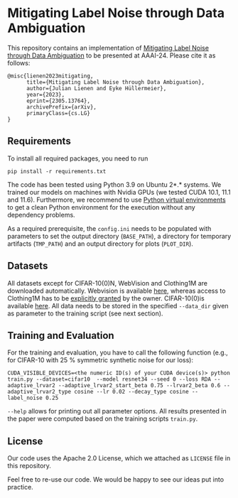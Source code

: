 # Mitigating Label Noise through Data Ambiguation

This repository contains an implementation of [Mitigating Label Noise through Data Ambiguation](http://arxiv.org/abs/2305.13764
) to be presented at AAAI-24. Please cite it as follows:

```
@misc{lienen2023mitigating,
      title={Mitigating Label Noise through Data Ambiguation}, 
      author={Julian Lienen and Eyke Hüllermeier},
      year={2023},
      eprint={2305.13764},
      archivePrefix={arXiv},
      primaryClass={cs.LG}
}
```

## Requirements

To install all required packages, you need to run
```
pip install -r requirements.txt
```

The code has been tested using Python 3.9 on Ubuntu 2*.* systems. We trained our models on machines with Nvidia GPUs (we tested CUDA 10.1, 11.1 and 11.6). Furthermore, we recommend to use [Python virtual environments](https://docs.python.org/3/tutorial/venv.html) to get a clean Python environment for the execution without any dependency problems.

As a required prerequisite, the `config.ini` needs to be populated with parameters to set the output directory (`BASE_PATH`), a directory for temporary artifacts (`TMP_PATH`) and an output directory for plots (`PLOT_DIR`). 

## Datasets

All datasets except for CIFAR-10(0)N, WebVision and Clothing1M are downloaded automatically. Webvision is available [here](https://data.vision.ee.ethz.ch/cvl/webvision/dataset2017.html), whereas access to Clothing1M has to be [explicitly granted](https://github.com/Cysu/noisy_label) by the owner. CIFAR-10(0)is available [here](https://github.com/UCSC-REAL/cifar-10-100n). All data needs to be stored in the specified `--data_dir` given as parameter to the training script (see next section).

## Training and Evaluation

For the training and evaluation, you have to call the following function (e.g., for CIFAR-10 with 25 % symmetric synthetic noise for our loss):

```
CUDA_VISIBLE_DEVICES=<the numeric ID(s) of your CUDA device(s)> python train.py --dataset=cifar10  --model resnet34 --seed 0 --loss RDA --adaptive_lrvar2 --adaptive_lrvar2_start_beta 0.75 --lrvar2_beta 0.6 --adaptive_lrvar2_type cosine --lr 0.02 --decay_type cosine --label_noise 0.25
```

`--help` allows for printing out all parameter options. All results presented in the paper were computed based on the training scripts `train.py`.

## License

Our code uses the Apache 2.0 License, which we attached as `LICENSE` file in this repository. 

Feel free to re-use our code. We would be happy to see our ideas put into practice.
